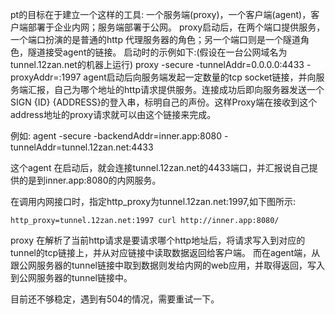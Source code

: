 pt的目标在于建立一个这样的工具:
一个服务端(proxy)，一个客户端(agent)，客户端部署于企业内网；服务端部署于公网。
proxy启动后，在两个端口提供服务，一个端口扮演的是普通的http 代理服务器的角色；另一个端口则是一个隧道角色，隧道接受agent的链接。
启动时的示例如下:(假设在一台公网域名为tunnel.12zan.net的机器上运行)
proxy -secure -tunnelAddr=0.0.0.0:4433 -proxyAddr=:1997
agent启动后向服务端发起一定数量的tcp socket链接，并向服务端汇报，自己为哪个地址的http请求提供服务。连接成功后即向服务器发送一个SIGN {ID} {ADDRESS}的登入串，标明自己的声份。这样Proxy端在接收到这个address地址的proxy请求就可以由这个链接来完成。

例如:
agent -secure -backendAddr=inner.app:8080 -tunnelAddr=tunnel.12zan.net:4433

这个agent 在启动后，就会连接tunnel.12zan.net的4433端口，并汇报说自己提供的是到inner.app:8080的内网服务。

在调用内网接口时，指定http_proxy为tunnel.12zan.net:1997,如下图所示:


```$xslt
http_proxy=tunnel.12zan.net:1997 curl http://inner.app:8080/
```


proxy 在解析了当前http请求是要请求哪个http地址后，将请求写入到对应的tunnel的tcp链接上，并从对应链接中读取数据返回给客户端。
而在agent端，从跟公网服务器的tunnel链接中取到数据则发给内网的web应用，并取得返回，写入到公网服务器的tunnel链接中。 


目前还不够稳定，遇到有504的情况，需要重试一下。